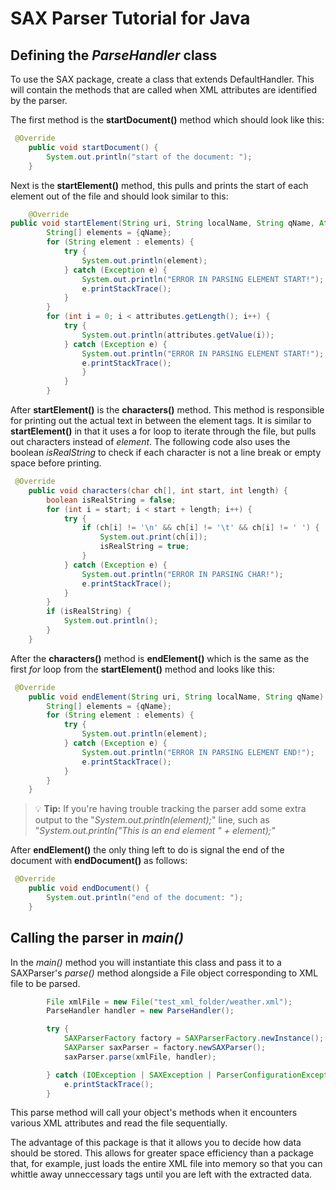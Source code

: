 # SAX Parser Tutorial for Java

## Defining the *ParseHandler* class
To use the SAX package, create a class that extends DefaultHandler. 
This will contain the methods that are called when XML attributes are identified by the parser. 

The first method is the **startDocument()** method which should look like this:
```Java
 @Override
    public void startDocument() {
        System.out.println("start of the document: ");
    }
```

Next is the **startElement()** method, this pulls and prints the start of each element out of the file and should look similar to this: 
```Java
    @Override
public void startElement(String uri, String localName, String qName, Attributes attributes) {
        String[] elements = {qName};
        for (String element : elements) {
            try {
                System.out.println(element);
            } catch (Exception e) {
                System.out.println("ERROR IN PARSING ELEMENT START!");
                e.printStackTrace();
            }
        }
        for (int i = 0; i < attributes.getLength(); i++) {
            try {
                System.out.println(attributes.getValue(i));
            } catch (Exception e) {
                System.out.println("ERROR IN PARSING ELEMENT START!");
                e.printStackTrace();
                }
            }
        }
```

After **startElement()** is the **characters()** method. This method is responsible for printing out the actual text in between the element tags. 
It is similar to **startElement()** in that it uses a for loop to iterate through the file, but pulls out characters instead of *element*.
The following code also uses the boolean *isRealString* to check if each character is not a line break or empty space before printing.
```Java
 @Override
    public void characters(char ch[], int start, int length) {
        boolean isRealString = false;
        for (int i = start; i < start + length; i++) {
            try {
                if (ch[i] != '\n' && ch[i] != '\t' && ch[i] != ' ') {
                    System.out.print(ch[i]);
                    isRealString = true;
                }
            } catch (Exception e) {
                System.out.println("ERROR IN PARSING CHAR!");
                e.printStackTrace();
            }
        }
        if (isRealString) {
            System.out.println();
        }
    }
```

After the **characters()** method is **endElement()** which is the same as the first *for* loop from the  **startElement()** method and looks 
like this:
```Java
 @Override
    public void endElement(String uri, String localName, String qName) {
        String[] elements = {qName};
        for (String element : elements) {
            try {
                System.out.println(element);
            } catch (Exception e) {
                System.out.println("ERROR IN PARSING ELEMENT END!");
                e.printStackTrace();
            }
        }
    }
```

> :bulb: **Tip:** If you're having trouble tracking the parser add some extra output  to the "*System.out.println(element);*" line, such as  "*System.out.println("This is an end element " + element);"*

After **endElement()** the only thing left to do is signal the end of the document with **endDocument()** as follows:
```Java
 @Override
    public void endDocument() {
        System.out.println("end of the document: ");
    }
```

## Calling the parser in *main()*
In the *main()* method you will instantiate this class and pass it to a SAXParser's *parse()* method alongside a File object corresponding to XML file to be parsed. 
```Java
        File xmlFile = new File("test_xml_folder/weather.xml");
        ParseHandler handler = new ParseHandler();

        try {
            SAXParserFactory factory = SAXParserFactory.newInstance();
            SAXParser saxParser = factory.newSAXParser();
            saxParser.parse(xmlFile, handler);

        } catch (IOException | SAXException | ParserConfigurationException e) {
            e.printStackTrace();
        }
```
This parse method will call your object's methods when it encounters various XML attributes and read the file sequentially.

The advantage of this package is that it allows you to decide how data should be stored. 
This allows for greater space efficiency than a package that, for example, 
just loads the entire XML file into memory so that you can whittle away unneccessary tags until you are left with the extracted data.
